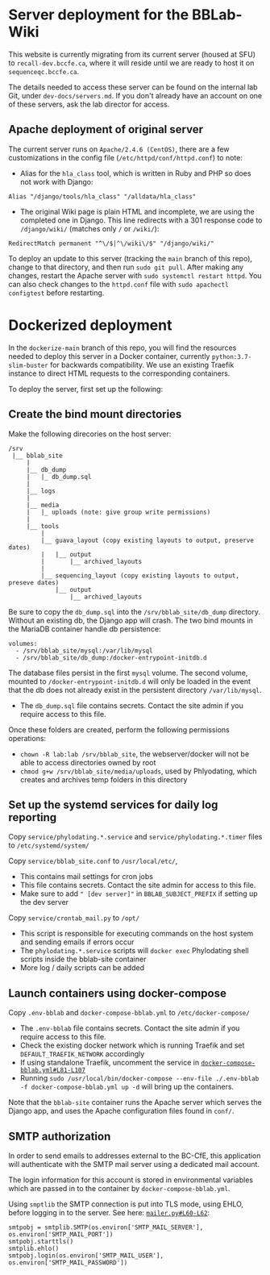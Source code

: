 # Server deployment for the BBLab-Wiki

This website is currently migrating from its current server (housed at SFU) to
`recall-dev.bccfe.ca`, where it will reside until we are ready to host it on
`sequenceqc.bccfe.ca`.

The details needed to access these server can be found on the internal lab Git, 
under `dev-docs/servers.md`. If you don't already have an account on one of these
servers, ask the lab director for access.

## Apache deployment of original server

The current server runs on `Apache/2.4.6 (CentOS)`, there are a few customizations 
in the config file (`/etc/httpd/conf/httpd.conf`) to note:

- Alias for the `hla_class` tool, which is written in Ruby and PHP so does not work with Django:
```
Alias "/django/tools/hla_class" "/alldata/hla_class"
```
- The original Wiki page is plain HTML and incomplete, we are using the completed one in Django. 
This line redirects with a 301 response code to `/django/wiki/` (matches only `/` or `/wiki/`):
```
RedirectMatch permanent "^\/$|^\/wiki\/$" "/django/wiki/"
```

To deploy an update to this server (tracking the `main` branch of this repo), change to that directory, 
and then run `sudo git pull`. After making any changes, restart the Apache server with
`sudo systemctl restart httpd`. You can also check changes to the `httpd.conf` file 
with `sudo apachectl configtest` before restarting.

# Dockerized deployment

In the `dockerize-main` branch of this repo, you will find the resources needed to deploy this
server in a Docker container, currently `python:3.7-slim-buster` for backwards compatibility. 
We use an existing Traefik instance to direct HTML requests to the corresponding containers.

To deploy the server, first set up the following:

## Create the bind mount directories

Make the following direcories on the host server:
```
/srv
 |__ bblab_site
     |
     |__ db_dump
     |   |_ db_dump.sql
     |
     |__ logs
     |
     |__ media
     |   |_ uploads (note: give group write permissions)
     |
     |__ tools
         |
         |__ guava_layout (copy existing layouts to output, preserve dates)
         |   |__ output
         |       |__ archived_layouts
         |
         |__ sequencing_layout (copy existing layouts to output, preseve dates)
             |__ output
                 |__ archived_layouts
```

Be sure to copy the `db_dump.sql` into the `/srv/bblab_site/db_dump` directory. Without an existing db, the Django
app will crash. The two bind mounts in the MariaDB container handle db persistence:
```
volumes:
  - /srv/bblab_site/mysql:/var/lib/mysql
  - /srv/bblab_site/db_dump:/docker-entrypoint-initdb.d
```
The database files persist in the first `mysql` volume.
The second volume, mounted to `/docker-entrypoint-initdb.d` will only be loaded in the event that the db does not
already exist in the persistent directory `/var/lib/mysql`.
 - The `db_dump.sql` file contains secrets. Contact the site admin if you require access to this file.

Once these folders are created, perform the following permissions operations:
 - `chown -R lab:lab /srv/bblab_site`,  the webserver/docker will not be able to access directories owned by root
 - `chmod g+w /srv/bblab_site/media/uploads`, used by Phlyodating, which creates and archives temp folders in this directory

## Set up the systemd services for daily log reporting
Copy `service/phylodating.*.service` and `service/phylodating.*.timer` files to `/etc/systemd/system/`

Copy `service/bblab_site.conf` to `/usr/local/etc/`, 
 - This contains mail settings for cron jobs
 - This file contains secrets. Contact the site admin for access to this file.
 - Make sure to add `" [dev server]"` in `BBLAB_SUBJECT_PREFIX` if setting up the dev server

Copy `service/crontab_mail.py` to `/opt/`
 - This script is responsible for executing commands on the host system and sending emails if errors occur
 - The `phylodating.*.service` scripts will `docker exec` Phylodating shell scripts inside the bblab-site container
 - More log / daily scripts can be added

## Launch containers using docker-compose
Copy `.env-bblab` and `docker-compose-bblab.yml` to `/etc/docker-compose/`
 - The `.env-bblab` file contains secrets. Contact the site admin if you require access to this file.
 - Check the existing docker network which is running Traefik and set `DEFAULT_TRAEFIK_NETWORK` accordingly
 - If using standalone Traefik, uncomment the service in [`docker-compose-bblab.yml#L81-L107`]
 - Running `sudo /usr/local/bin/docker-compose --env-file ./.env-bblab -f docker-compose-bblab.yml up -d`
   will bring up the containers.

Note that the `bblab-site` container runs the Apache server which serves the Django app, and uses the Apache configuration 
files found in `conf/`. 

[`docker-compose-bblab.yml#L81-L107`]: docker-compose-bblab.yml#L81-L107

## SMTP authorization

In order to send emails to addresses external to the BC-CfE, this application will authenticate with the SMTP mail server using a dedicated mail account.

The login information for this account is stored in environmental variables which are passed in to the container by `docker-compose-bblab.yml`.

Using `smptlib` the SMTP connection is put into TLS mode, using EHLO, before logging in to the server. See here: [`mailer.py#L60-L62`]:
```
smtpobj = smtplib.SMTP(os.environ['SMTP_MAIL_SERVER'], os.environ['SMTP_MAIL_PORT'])
smtpobj.starttls()
smtplib.ehlo()
smtpobj.login(os.environ['SMTP_MAIL_USER'], os.environ['SMTP_MAIL_PASSWORD'])
```

[`mailer.py#L60-L62`]: https://github.com/cfe-lab/bblab-server/blob/dockerize-main/alldata/bblab_site/depend/util_scripts/mailer.py#L60-L62
